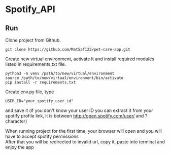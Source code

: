# Spotify_API

## Run

Clone project from Github.

```
git clone https://github.com/MatSaf123/pet-care-app.git
```
Create new virtual environment, activate it and install required modules listed in requirements.txt file.
```
python3 -m venv /path/to/new/virtual/environment
source /path/to/new/virtual/environment/bin/activate
pip install -r requirements.txt
```


Create env.py file, type 
```
USER_ID="your_spotify_user_id"
```
and save it (if you don't know your user ID you can extract it from your spotify profile link, it is between http://open.spotify.com/user/ and ? character)

When running project for the first time, your browser will open and you will have to accept spotify permissions  
After that you will be redirected to invalid url, copy it, paste into terminal and enjoy the app
